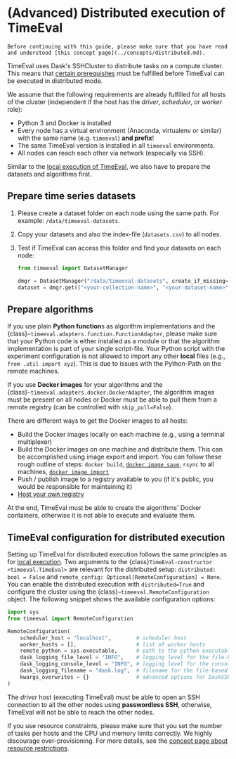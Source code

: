 # (Advanced) Distributed execution of TimeEval

```{important}
Before continuing with this guide, please make sure that you have read and understood [this concept page](../concepts/distributed.md).
```

TimeEval uses Dask's SSHCluster to distribute tasks on a compute cluster.
This means that [certain prerequisites](../concepts/distributed.md#cluster-requirements) must be fulfilled before TimeEval can be executed in distributed mode.

We assume that the following requirements are already fulfilled for all hosts of the cluster (independent if the host has the _driver_, _scheduler_, or _worker_ role):

- Python 3 and Docker is installed
- Every node has a virtual environment (Anaconda, virtualenv or similar) with the same name (e.g. `timeeval`) **and prefix**!
- The same TimeEval version is installed in all `timeeval` environments.
- All nodes can reach each other via network (especially via SSH).

Similar to the [local execution of TimeEval](usage-timeeval.md), we also have to prepare the datasets and algorithms first.

## Prepare time series datasets

1. Please create a dataset folder on each node using the same path. For example: `/data/timeeval-datasets`.
2. Copy your datasets and also the index-file (`datasets.csv`) to all nodes.
3. Test if TimeEval can access this folder and find your datasets on each node:

   ```python
   from timeeval import DatasetManager

   dmgr = DatasetManager("/data/timeeval-datasets", create_if_missing=False)
   dataset = dmgr.get(("<your-collection-name>", "<your-dataset-name>"))
   ```

## Prepare algorithms

If you use plain **Python function**s as algorithm implementations and the {class}`~timeeval.adapters.function.FunctionAdapter`,
please make sure that your Python code is either installed as a module or that the algorithm implementation is part of your single script-file.
Your Python script with the experiment configuration is not allowed to import any other **local** files (e.g., `from .util import xyz`).
This is due to issues with the Python-Path on the remote machines.

If you use **Docker images** for your algorithms and the {class}`~timeeval.adapters.docker.DockerAdapter`,
the algorithm images must be present on all nodes or Docker must be able to pull them from a remote registry (can be controlled with `skip_pull=False`).

There are different ways to get the Docker images to all hosts:

- Build the Docker images locally on each machine (e.g., using a terminal multiplexer)
- Build the Docker images on one machine and distribute them.
  This can be accomplished using image export and import.
  You can follow these rough outline of steps: `docker build`, [`docker image save`](https://docs.docker.com/engine/reference/commandline/image_save/), `rsync` to all machines, [`docker image import`](https://docs.docker.com/engine/reference/commandline/image_import/)
- Push / publish image to a registry available to you (if it's public, you would be responsible for maintaining it)
- [Host your own registry](https://docs.docker.com/registry/introduction/)

At the end, TimeEval must be able to create the algorithms' Docker containers, otherwise it is not able to execute and evaluate them.

## TimeEval configuration for distributed execution

Setting up TimeEval for distributed execution follows the same principles as for [local execution](usage-timeeval.md#configure-evaluation-run).
Two arguments to the {class}`TimeEval-constructor <timeeval.TimeEval>` are relevant for the distributed setup:
`distributed: bool = False` and `remote_config: Optional[RemoteConfiguration] = None`.
You can enable the distributed execution with `distributed=True` and configure the cluster using the {class}`~timeeval.RemoteConfiguration` object.
The following snippet shows the available configuration options:

```python
import sys
from timeeval import RemoteConfiguration

RemoteConfiguration(
    scheduler_host = "localhost",        # scheduler host
    worker_hosts = [],                   # list of worker hosts
    remote_python = sys.executable,      # path to the python executable (same on all hosts)
    dask_logging_file_level = "INFO",    # logging level for the file-based logger
    dask_logging_console_level = "INFO", # logging level for the console logger
    dask_logging_filename = "dask.log",  # filename for the file-based logger used for the Dask-logs
    kwargs_overwrites = {}               # advanced options for DaskSSHCluster
)
```

The _driver_ host (executing TimeEval) must be able to open an SSH connection to all the other nodes using **passwordless SSH**,
otherwise, TimeEval will not be able to reach the other nodes.

If you use resource constraints, please make sure that you set the number of tasks per hosts and the CPU und memory limits correctly.
We highly discourage over-provisioning.
For more details, see the [concept page about resource restrictions](../concepts/configuration.md#resource-restrictions).
